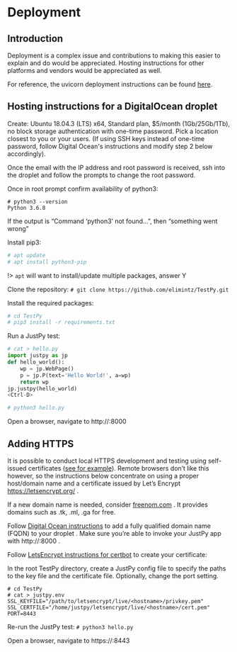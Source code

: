 # Deployment

## Introduction

Deployment is a complex issue and contributions to making this easier to explain and do would be appreciated.
Hosting instructions for other platforms and vendors would be appreciated as well.

For reference, the uvicorn deployment instructions can be found [here](https://www.uvicorn.org/deployment/).


## Hosting instructions for a DigitalOcean droplet

Create: Ubuntu 18.04.3 (LTS) x64, Standard plan, $5/month (1Gb/25Gb/1Tb), no block storage authentication with one-time password. Pick a location closest to you or your users.  (If using SSH keys instead of one-time password, follow Digital Ocean's instructions and modify step 2 below accordingly).

Once the email with the IP address and root password is received, ssh into the droplet and follow the prompts to change the root password.

Once in root prompt confirm availability of python3:
```
# python3 --version
Python 3.6.8
```

If the output is “Command ‘python3’ not found…”, then “something went wrong”

Install pip3:
```python
# apt update
# apt install python3-pip
```

!> `apt` will want to install/update multiple packages, answer Y

Clone the repository:
`# git clone https://github.com/elimintz/TestPy.git`

Install the required packages:
```python
# cd TestPy
# pip3 install -r requirements.txt
```

Run a JustPy test:
```python
# cat > hello.py
import justpy as jp
def hello_world():
    wp = jp.WebPage()
    p = jp.P(text='Hello World!', a=wp)
    return wp
jp.justpy(hello_world)
<Ctrl-D>

# python3 hello.py
```


Open a browser, navigate to http://<droplet IP address>:8000


## Adding HTTPS

It is possible to conduct local HTTPS development and testing using self-issued certificates ([see for example](https://woile.github.io/posts/local-https-development-in-python-with-mkcert/)). Remote browsers don’t like this however, so the instructions below concentrate on using a proper host/domain name and a certificate issued by Let’s Encrypt https://letsencrypt.org/ .

If a new domain name is needed, consider [freenom.com](https://freenom.com) . It provides domains such as .tk, .ml, .ga for free.

Follow [Digital Ocean instructions](https://www.digitalocean.com/docs/networking/dns/how-to/add-domains/) to add a fully qualified domain name (FQDN) to your droplet . Make sure you’re able to invoke your JustPy app with http://<droplet FQDN>:8000 . 

Follow [LetsEncrypt instructions for certbot](https://certbot.eff.org/lets-encrypt/ubuntubionic-other) to create your certificate: 

In the root TestPy directory, create a JustPy config file to specify the paths to the key file and the certificate file. Optionally, change the port setting.
 ```
# cd TestPy
# cat > justpy.env
SSL_KEYFILE="/path/to/letsencrypt/live/<hostname>/privkey.pem"
SSL_CERTFILE="/home/justpy/letsencrypt/live/<hostname>/cert.pem"
PORT=8443
```
 

Re-run the JustPy test:
`# python3 hello.py`

Open a browser, navigate to https://<droplet FQDN>:8443
